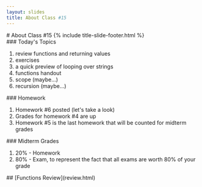 ```yaml
---
layout: slides
title: About Class #15 
---
```

<section markdown="block" class="title-slide">
# About Class #15
{% include title-slide-footer.html %}
</section>

<section markdown="block">
### Today's Topics

1. review functions and returning values
2. exercises
3. a quick preview of looping over strings
4. functions handout
5. scope (maybe...)
6. recursion (maybe...)
</section>

<section markdown="block">
### Homework

1. Homework #6 posted (let's take a look)
2. Grades for homework #4 are up
3. Homework #5 is the last homework that will be counted for midterm grades
</section>

<section markdown="block">
### Midterm Grades

1. 20% - Homework 
2. 80% - Exam, to represent the fact that all exams are worth 80% of your grade
</section>

<section markdown="block">
## [Functions Review](review.html)
</section>

